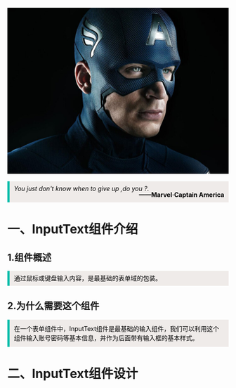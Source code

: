 ![哈哈](./assets/inputtext/meiguoduizhang.jpeg)


<blockquote style='padding: 10px; font-size: 1em; margin: 1em 0px; color: rgb(0, 0, 0); border-left: 5px solid rgba(0,189,170,1); background: rgb(239, 235, 233);line-height:1;'>
    <div>
        <div><i>You just don't know when to give up ,do you ?.</i></div>
        <div style="text-align:right;"><b>——Marvel·Captain America</b></div>
    <div> 
    
</blockquote>

# 一、InputText组件介绍

## 1.组件概述
<blockquote style='padding: 10px; font-size: 1em; margin: 1em 0px; color: rgb(0, 0, 0); border-left: 5px solid rgba(0,189,170,1); background: rgb(239, 235, 233);line-height:1;'>
    通过鼠标或键盘输入内容，是最基础的表单域的包装。
</blockquote>

## 2.为什么需要这个组件
<blockquote style='padding: 10px; font-size: 1em; margin: 1em 0px; color: rgb(0, 0, 0); border-left: 5px solid rgba(0,189,170,1); background: rgb(239, 235, 233);line-height:1.5;'>
    <div>在一个表单组件中，InputText组件是最基础的输入组件，我们可以利用这个组件输入账号密码等基本信息，并作为后面带有输入框的基本样式。</div>
</blockquote>

# 二、InputText组件设计